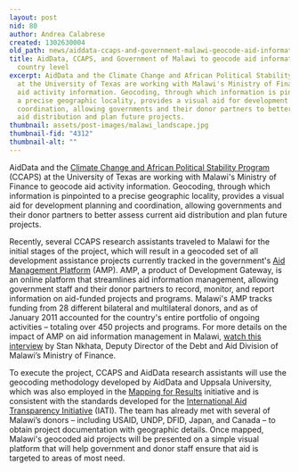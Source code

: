 ```yaml
---
layout: post
nid: 80
author: Andrea Calabrese
created: 1302630004
old_path: news/aiddata-ccaps-and-government-malawi-geocode-aid-information-country-level
title: AidData, CCAPS, and Government of Malawi to geocode aid information at the
  country level
excerpt: AidData and the Climate Change and African Political Stability Program (CCAPS)
  at the University of Texas are working with Malawi's Ministry of Finance to geocode
  aid activity information. Geocoding, through which information is pinpointed to
  a precise geographic locality, provides a visual aid for development planning and
  coordination, allowing governments and their donor partners to better assess current
  aid distribution and plan future projects.
thumbnail: assets/post-images/malawi_landscape.jpg
thumbnail-fid: "4312"
thumbnail-alt: ""
---
```


AidData and the [Climate Change and African Political Stability Program](http://bit.ly/fhrH0f) (CCAPS) at the University of Texas are working with Malawi's Ministry of Finance to geocode aid activity information. Geocoding, through which information is pinpointed to a precise geographic locality, provides a visual aid for development planning and coordination, allowing governments and their donor partners to better assess current aid distribution and plan future projects.

Recently, several CCAPS research assistants traveled to Malawi for the initial stages of the project, which will result in a geocoded set of all development assistance projects currently tracked in the government's [Aid Management Platform](http://bit.ly/ijwau4) (AMP). AMP, a product of Development Gateway, is an online platform that streamlines aid information management, allowing government staff and their donor partners to record, monitor, and report information on aid-funded projects and programs. Malawi's AMP tracks funding from 28 different bilateral and multilateral donors, and as of January 2011 accounted for the country's entire portfolio of ongoing activities – totaling over 450 projects and programs. For more details on the impact of AMP on aid information management in Malawi, [watch this interview](http://bit.ly/g0QaGQ) by Stan Nkhata, Deputy Director of the Debt and Aid Division of Malawi’s Ministry of Finance.

To execute the project, CCAPS and AidData research assistants will use the geocoding methodology developed by AidData and Uppsala University, which was also employed in the [Mapping for Results](http://bit.ly/dTsaOK) initiative and is consistent with the standards developed for the [International Aid Transparency Initiative](http://bit.ly/hC0kI6) (IATI). The team has already met with several of Malawi’s donors – including USAID, UNDP, DFID, Japan, and Canada – to obtain project documentation with geographic details. Once mapped, Malawi's geocoded aid projects will be presented on a simple visual platform that will help government and donor staff ensure that aid is targeted to areas of most need.
